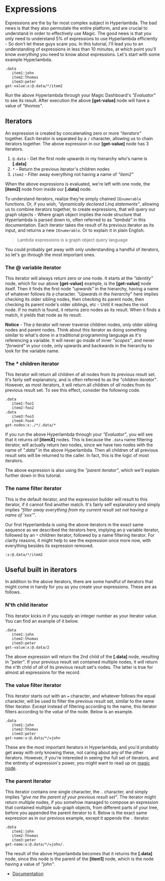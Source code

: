 # Expressions

Expressions are the by far most complex subject in Hyperlambda. The bad news
is that they also permutate the entire platform, and are crucial to understand
in order to effectively use Magic. The good news is that you only need to
understand 5% of expressions to use Hyperlambda efficiently - So don't
let these guys scare you. In this tutorial, I'll lead you to an
understanding of expressions in less than 10 minutes, at which point you'll
know _everything_ you need to know about expressions. Let's start with
some example Hyperlambda.

```
.data
   item1:john
   item2:thomas
   item3:peter
get-value:x:@.data/*/item2
```

Run the above Hyperlambda through your Magic Dashboard's _"Evaluator"_ to see its
result. After execution the above **[get-value]** node will have a value of _"thomas"_.

## Iterators

An expression is created by concatenating zero or more _"iterators"_ together.
Each iterator is separated by a `/` character, allowing us to chain iterators
together. The above expression in our **[get-value]** node has 3 iterators.

1. `@.data` - Get the first node upwards in my hierarchy who's name is **[.data]**
2. `*` - Return the previous iterator's children nodes
3. `item2` - Filter away everything not having a name of _"item2"_

When the above expressions is evaluated, we're left with one node, the **[item2]**
node from inside our **[.data]** node.

To understand iterators, realize they're simply chained `IEnumerable` functions.
Or, if you wish, _"dynamically declared Linq statements"_, allowing us to combine iterators
together, to create expressions, that will query our graph objects - Where graph object implies
the node structure that Hyperlambda is parsed down to, often referred to as _"lambda"_
in this documentation. Each iterator takes the result of its previous iterator
as its input, and returns a new `IEnumerable`. Or to explain it in plain English.

> Lambda expressions is a graph object query language

You could probably get away with only understanding a handful of iterators, so
let's go through the most important ones.

### The @ variable iterator

This iterator will always return zero or one node. It starts at the _"identity"_
node, which for our above **[get-value]** example, is the **[get-value]** node itself.
Then it finds the first node _"upwards"_ in the hierarchy, having a name of whatever
follows its `@` character. _"Upwards in the hierarchy_" here implies checking its
older sibling nodes, then checking its parent node, then checking its parent node's
older siblings, etc - Until it reaches the root node. If no match is found, it returns
zero nodes as its result. When it finds a match, it yields that node as its result.

**Notice** - The `@` iterator will never traverse children nodes, only older sibling
nodes and parent nodes. Think about this iterator as doing something similar to
what's done in a traditional programming language as it's referencing a variable.
It will never go inside of inner _"scopes"_, and never _"forward"_ in your code,
only upwards and backwards in the hierarchy to look for the variable name.

### The * children iterator

This iterator will return all children of all nodes from its previous result set.
It's fairly self explanatory, and is often referred to as the _"children iterator"_.
However, as most iterators, it will return all children of _all_ nodes from its
previous result set. To see this effect, consider the following code.

```
.data
   item1:foo1
   item2:foo2
.data
   item3:foo3
   item4:foo4
get-nodes:x:./*/.data/*
```

If you run the above Hyperlambda through your _"Evaluator"_, you will see that
it returns _all_ **[itemX]** nodes. This is because the `.data` name filtering
iterator, will actually return _two_ nodes, since we have two nodes with the name
of _".data"_ in the above Hyperlambda. Then all children of all previous result
sets will be returned to the caller. In fact, this is the logic of most iterators.

The above expression is also using the _"parent iterator"_, which we'll explain
further down in this tutorial.

### The name filter iterator

This is the default iterator, and the expression builder will result to this
iterator, if it cannot find another match. It's fairly self explanatory and
simply implies _"filter away everything from my current result set not having a name of 'xxx'"_.

Our first Hyperlambda is using the above iterators in the exact same sequence as
we described the iterators here, implying an `@` variable iterator, followed by an `*`
children iterator, followed by a name filtering iterator. For clarity reasons,
it might help to see the expression once more now, with everything besides its
expression removed.

```
:x:@.data/*/item2
```

## Useful built in iterators

In addition to the above iterators, there are some handful of iterators
that might come in handy for you as you create your expressions. These
are as follows.

### N'th child iterator

This iterator kicks in if you supply an integer number as your iterator
value. You can find an example of it below.

```
.data
   item1:john
   item2:thomas
   item3:peter
get-value:x:@.data/2
```

The above expression will return the 2nd child of the **[.data]** node,
resulting in _"peter"_. If your previous result set contained multiple
nodes, it will return the n'th child of _all_ of its previous result set's
nodes. The latter is true for almost all expressions for the record.

### The value filter iterator

This iterator starts out with an `=` character, and whatever follows the
equal character, will be used to filter the previous result set, similar
to the name filter iterator. Except instead of filtering according to the
name, this iterator filters according to the _value_ of the node. Below
is an example.

```
.data
   item1:john
   item2:thomas
   item3:peter
get-name:x:@.data/*/=john
```

These are the most important iterators in Hyperlambda, and you'd probably
get away with only knowing these, not caring about any of the other iterators.
However, if you're interested in seeing the full set of iterators, and
the entirety of expression's power, you might want to read up on
[magic node](/documentation/magic.node).

### The parent iterator

This iterator contains one single character, the `.` character, and
simply implies _"give me the parent of your previous result set"_.
The iterator might return multiple nodes, if you somehow managed to
compose an expression that contained multiple sub-graph objects,
from different parts of your tree, before you appended the parent
iterator to it. Below is the exact same expression as in our previous
example, except it appends the `.` iterator.

```
.data
   item1:john
   item2:thomas
   item3:peter
get-name:x:@.data/*/=john/.
```

The result of the above Hyperlambda becomes that it returns the **[.data]**
node, since this node is the parent of the **[item1]** node, which is the
node having a value of _"john"_.

* [Documentation](/documentation)

